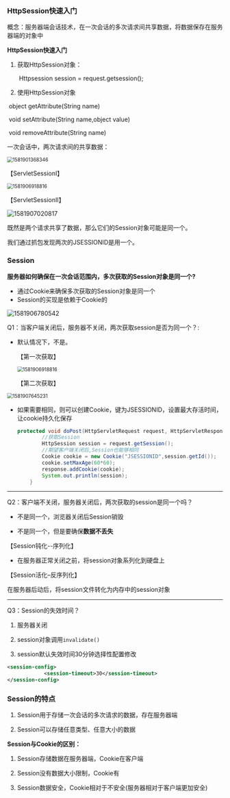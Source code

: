 ### HttpSession快速入门

概念：服务器端会话技术，在一次会话的多次请求间共享数据，将数据保存在服务器端的对象中

**HttpSession快速入门**

1. 获取HttpSession对象：

	​	Httpsession session = request.getsession();

2. 使用HttpSession对象

​			object getAttribute(String name)

​			void setAttribute(String name,object value)

​			void removeAttribute(String name)



一次会话中，两次请求间的共享数据：



<img src="C:%5CUsers%5Cj2726%5CAppData%5CRoaming%5CTypora%5Ctypora-user-images%5C1581901368346.png" alt="1581901368346" style="zoom:80%;" />

【ServletSessionI】

<img src="C:%5CUsers%5Cj2726%5CAppData%5CRoaming%5CTypora%5Ctypora-user-images%5C1581906918816.png" alt="1581906918816" style="zoom:80%;" />

【ServletSessionII】

![1581907020817](C:%5CUsers%5Cj2726%5CAppData%5CRoaming%5CTypora%5Ctypora-user-images%5C1581907020817.png)

既然是两个请求共享了数据，那么它们的Session对象可能是同一个。

我们通过抓包发现两次的JSESSIONID是用一个。



### Session

**服务器如何确保在一次会话范围内，多次获取的Session对象是同一个?**

- 通过Cookie来确保多次获取的Session对象是同一个
- Session的买现是依赖于Cookie的

![1581906780542](C:%5CUsers%5Cj2726%5CAppData%5CRoaming%5CTypora%5Ctypora-user-images%5C1581906780542.png)



Q1：当客户端关闭后，服务器不关闭，两次获取session是否为同一个？:

- 默认情况下，不是。

	【第一次获取】

	<img src="C:%5CUsers%5Cj2726%5CAppData%5CRoaming%5CTypora%5Ctypora-user-images%5C1581906918816.png" alt="1581906918816" style="zoom:80%;" />

	【第二次获取】

<img src="C:%5CUsers%5Cj2726%5CAppData%5CRoaming%5CTypora%5Ctypora-user-images%5C1581907645231.png" alt="1581907645231" style="zoom:80%;" />

- 如果需要相同，则可以创建Cookie，键为JSESSIONID，设置最大存活时间，让cookie持久化保存

	```java
	protected void doPost(HttpServletRequest request, HttpServletResponse response) throws javax.servlet.ServletException, IOException {
	        //获取Session
	        HttpSession session = request.getSession();
	        //期望客户端关闭后,Session也能够相同
	        Cookie cookie = new Cookie("JSESSIONID",session.getId());
	        cookie.setMaxAge(60*60);
	        response.addCookie(cookie);
	        System.out.println(session);
	    }
	```

-------------------------------------------------------------

Q2：客户端不关闭，服务器关闭后，两次获取的session是同一个吗？

- 不是同一个，浏览器关闭后Session销毁

- 不是同一个，但是要确保**数据不丢失**



【Session钝化--序列化】

- 在服务器正常关闭之前，将session对象系列化到硬盘上

【Session活化–反序列化】

在服务器后动后，将session文件转化为内存中的session对象

--------------------------------------------------------------------------------------------

Q3：Session的失效时间？

1. 服务器关闭

2. session对象调用`invalidate()`

3. session默认失效时间30分钟选择性配置修改

```xml
<session-config>
			<session-timeout>30</session-timeout>
</session-config>
```



### Session的特点

1. Session用于存储一次会话的多次请求的数据，存在服务器端

2. Session可以存储任意类型、任意大小的数据



**Session与Cookie的区别：**

1. Session存储数据在服务器端，Cookie在客户端

2. Session没有数据大小限制，Cookie有

3. Session数据安全，Cookie相对于不安全(服务器相对于客户端更加安全)







